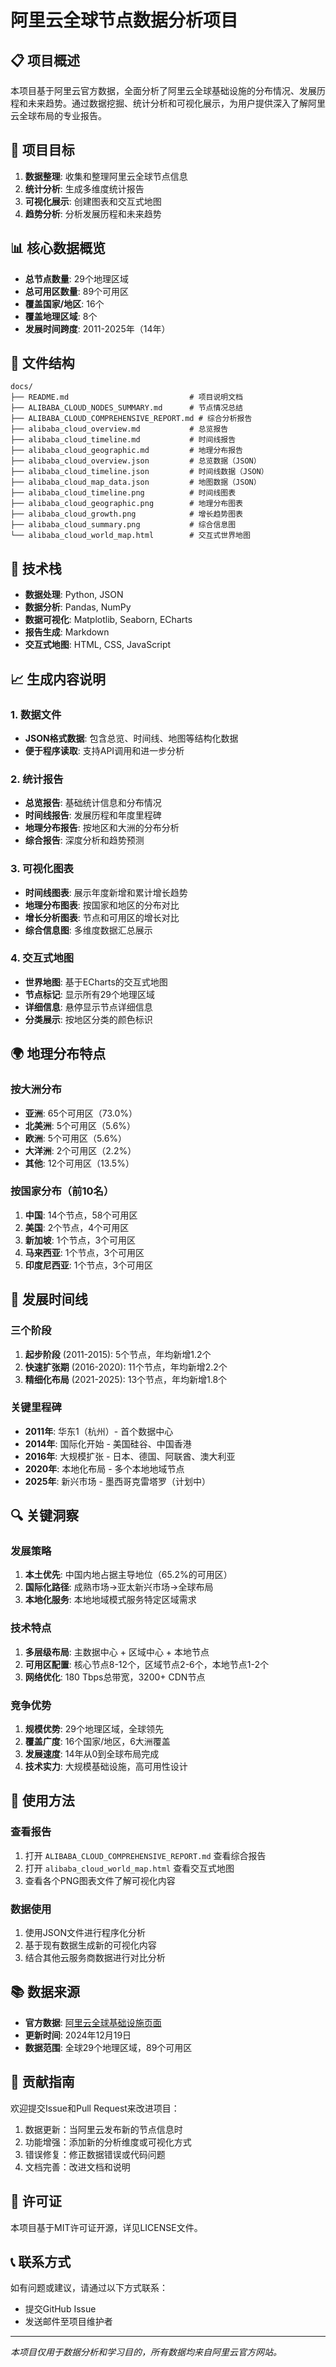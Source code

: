 # 阿里云全球节点数据分析项目

## 📋 项目概述

本项目基于阿里云官方数据，全面分析了阿里云全球基础设施的分布情况、发展历程和未来趋势。通过数据挖掘、统计分析和可视化展示，为用户提供深入了解阿里云全球布局的专业报告。

## 🎯 项目目标

1. **数据整理**: 收集和整理阿里云全球节点信息
2. **统计分析**: 生成多维度统计报告
3. **可视化展示**: 创建图表和交互式地图
4. **趋势分析**: 分析发展历程和未来趋势

## 📊 核心数据概览

- **总节点数量**: 29个地理区域
- **总可用区数量**: 89个可用区
- **覆盖国家/地区**: 16个
- **覆盖地理区域**: 8个
- **发展时间跨度**: 2011-2025年（14年）

## 📁 文件结构

```
docs/
├── README.md                           # 项目说明文档
├── ALIBABA_CLOUD_NODES_SUMMARY.md      # 节点情况总结
├── ALIBABA_CLOUD_COMPREHENSIVE_REPORT.md # 综合分析报告
├── alibaba_cloud_overview.md           # 总览报告
├── alibaba_cloud_timeline.md           # 时间线报告
├── alibaba_cloud_geographic.md         # 地理分布报告
├── alibaba_cloud_overview.json         # 总览数据（JSON）
├── alibaba_cloud_timeline.json         # 时间线数据（JSON）
├── alibaba_cloud_map_data.json         # 地图数据（JSON）
├── alibaba_cloud_timeline.png          # 时间线图表
├── alibaba_cloud_geographic.png        # 地理分布图表
├── alibaba_cloud_growth.png            # 增长趋势图表
├── alibaba_cloud_summary.png           # 综合信息图
└── alibaba_cloud_world_map.html        # 交互式世界地图
```

## 🔧 技术栈

- **数据处理**: Python, JSON
- **数据分析**: Pandas, NumPy
- **数据可视化**: Matplotlib, Seaborn, ECharts
- **报告生成**: Markdown
- **交互式地图**: HTML, CSS, JavaScript

## 📈 生成内容说明

### 1. 数据文件
- **JSON格式数据**: 包含总览、时间线、地图等结构化数据
- **便于程序读取**: 支持API调用和进一步分析

### 2. 统计报告
- **总览报告**: 基础统计信息和分布情况
- **时间线报告**: 发展历程和年度里程碑
- **地理分布报告**: 按地区和大洲的分布分析
- **综合报告**: 深度分析和趋势预测

### 3. 可视化图表
- **时间线图表**: 展示年度新增和累计增长趋势
- **地理分布图表**: 按国家和地区的分布对比
- **增长分析图表**: 节点和可用区的增长对比
- **综合信息图**: 多维度数据汇总展示

### 4. 交互式地图
- **世界地图**: 基于ECharts的交互式地图
- **节点标记**: 显示所有29个地理区域
- **详细信息**: 悬停显示节点详细信息
- **分类展示**: 按地区分类的颜色标识

## 🌍 地理分布特点

### 按大洲分布
- **亚洲**: 65个可用区（73.0%）
- **北美洲**: 5个可用区（5.6%）
- **欧洲**: 5个可用区（5.6%）
- **大洋洲**: 2个可用区（2.2%）
- **其他**: 12个可用区（13.5%）

### 按国家分布（前10名）
1. **中国**: 14个节点，58个可用区
2. **美国**: 2个节点，4个可用区
3. **新加坡**: 1个节点，3个可用区
4. **马来西亚**: 1个节点，3个可用区
5. **印度尼西亚**: 1个节点，3个可用区

## 📅 发展时间线

### 三个阶段
1. **起步阶段** (2011-2015): 5个节点，年均新增1.2个
2. **快速扩张期** (2016-2020): 11个节点，年均新增2.2个
3. **精细化布局** (2021-2025): 13个节点，年均新增1.8个

### 关键里程碑
- **2011年**: 华东1（杭州）- 首个数据中心
- **2014年**: 国际化开始 - 美国硅谷、中国香港
- **2016年**: 大规模扩张 - 日本、德国、阿联酋、澳大利亚
- **2020年**: 本地化布局 - 多个本地地域节点
- **2025年**: 新兴市场 - 墨西哥克雷塔罗（计划中）

## 🔍 关键洞察

### 发展策略
1. **本土优先**: 中国内地占据主导地位（65.2%的可用区）
2. **国际化路径**: 成熟市场→亚太新兴市场→全球布局
3. **本地化服务**: 本地地域模式服务特定区域需求

### 技术特点
1. **多层级布局**: 主数据中心 + 区域中心 + 本地节点
2. **可用区配置**: 核心节点8-12个，区域节点2-6个，本地节点1-2个
3. **网络优化**: 180 Tbps总带宽，3200+ CDN节点

### 竞争优势
1. **规模优势**: 29个地理区域，全球领先
2. **覆盖广度**: 16个国家/地区，6大洲覆盖
3. **发展速度**: 14年从0到全球布局完成
4. **技术实力**: 大规模基础设施，高可用性设计

## 🚀 使用方法

### 查看报告
1. 打开 `ALIBABA_CLOUD_COMPREHENSIVE_REPORT.md` 查看综合报告
2. 打开 `alibaba_cloud_world_map.html` 查看交互式地图
3. 查看各个PNG图表文件了解可视化内容

### 数据使用
1. 使用JSON文件进行程序化分析
2. 基于现有数据生成新的可视化内容
3. 结合其他云服务商数据进行对比分析

## 📚 数据来源

- **官方数据**: [阿里云全球基础设施页面](https://www.alibabacloud.com/zh/global-locations?_p_lc=1)
- **更新时间**: 2024年12月19日
- **数据范围**: 全球29个地理区域，89个可用区

## 🤝 贡献指南

欢迎提交Issue和Pull Request来改进项目：

1. 数据更新：当阿里云发布新的节点信息时
2. 功能增强：添加新的分析维度或可视化方式
3. 错误修复：修正数据错误或代码问题
4. 文档完善：改进文档和说明

## 📄 许可证

本项目基于MIT许可证开源，详见LICENSE文件。

## 📞 联系方式

如有问题或建议，请通过以下方式联系：
- 提交GitHub Issue
- 发送邮件至项目维护者

---

*本项目仅用于数据分析和学习目的，所有数据均来自阿里云官方网站。* 